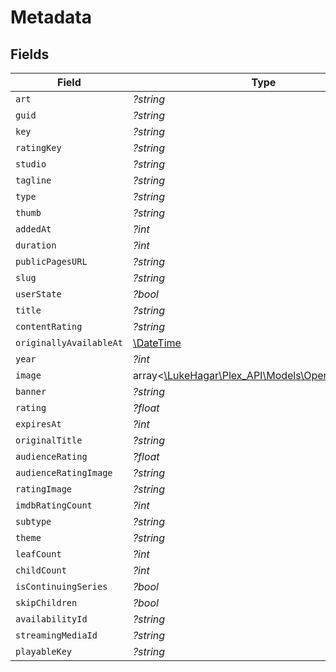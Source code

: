 # Metadata


## Fields

| Field                                                                                  | Type                                                                                   | Required                                                                               | Description                                                                            |
| -------------------------------------------------------------------------------------- | -------------------------------------------------------------------------------------- | -------------------------------------------------------------------------------------- | -------------------------------------------------------------------------------------- |
| `art`                                                                                  | *?string*                                                                              | :heavy_minus_sign:                                                                     | N/A                                                                                    |
| `guid`                                                                                 | *?string*                                                                              | :heavy_minus_sign:                                                                     | N/A                                                                                    |
| `key`                                                                                  | *?string*                                                                              | :heavy_minus_sign:                                                                     | N/A                                                                                    |
| `ratingKey`                                                                            | *?string*                                                                              | :heavy_minus_sign:                                                                     | N/A                                                                                    |
| `studio`                                                                               | *?string*                                                                              | :heavy_minus_sign:                                                                     | N/A                                                                                    |
| `tagline`                                                                              | *?string*                                                                              | :heavy_minus_sign:                                                                     | N/A                                                                                    |
| `type`                                                                                 | *?string*                                                                              | :heavy_minus_sign:                                                                     | N/A                                                                                    |
| `thumb`                                                                                | *?string*                                                                              | :heavy_minus_sign:                                                                     | N/A                                                                                    |
| `addedAt`                                                                              | *?int*                                                                                 | :heavy_minus_sign:                                                                     | N/A                                                                                    |
| `duration`                                                                             | *?int*                                                                                 | :heavy_minus_sign:                                                                     | N/A                                                                                    |
| `publicPagesURL`                                                                       | *?string*                                                                              | :heavy_minus_sign:                                                                     | N/A                                                                                    |
| `slug`                                                                                 | *?string*                                                                              | :heavy_minus_sign:                                                                     | N/A                                                                                    |
| `userState`                                                                            | *?bool*                                                                                | :heavy_minus_sign:                                                                     | N/A                                                                                    |
| `title`                                                                                | *?string*                                                                              | :heavy_minus_sign:                                                                     | N/A                                                                                    |
| `contentRating`                                                                        | *?string*                                                                              | :heavy_minus_sign:                                                                     | N/A                                                                                    |
| `originallyAvailableAt`                                                                | [\DateTime](https://www.php.net/manual/en/class.datetime.php)                          | :heavy_minus_sign:                                                                     | N/A                                                                                    |
| `year`                                                                                 | *?int*                                                                                 | :heavy_minus_sign:                                                                     | N/A                                                                                    |
| `image`                                                                                | array<[\LukeHagar\Plex_API\Models\Operations\Image](../../Models/Operations/Image.md)> | :heavy_minus_sign:                                                                     | N/A                                                                                    |
| `banner`                                                                               | *?string*                                                                              | :heavy_minus_sign:                                                                     | N/A                                                                                    |
| `rating`                                                                               | *?float*                                                                               | :heavy_minus_sign:                                                                     | N/A                                                                                    |
| `expiresAt`                                                                            | *?int*                                                                                 | :heavy_minus_sign:                                                                     | N/A                                                                                    |
| `originalTitle`                                                                        | *?string*                                                                              | :heavy_minus_sign:                                                                     | N/A                                                                                    |
| `audienceRating`                                                                       | *?float*                                                                               | :heavy_minus_sign:                                                                     | N/A                                                                                    |
| `audienceRatingImage`                                                                  | *?string*                                                                              | :heavy_minus_sign:                                                                     | N/A                                                                                    |
| `ratingImage`                                                                          | *?string*                                                                              | :heavy_minus_sign:                                                                     | N/A                                                                                    |
| `imdbRatingCount`                                                                      | *?int*                                                                                 | :heavy_minus_sign:                                                                     | N/A                                                                                    |
| `subtype`                                                                              | *?string*                                                                              | :heavy_minus_sign:                                                                     | N/A                                                                                    |
| `theme`                                                                                | *?string*                                                                              | :heavy_minus_sign:                                                                     | N/A                                                                                    |
| `leafCount`                                                                            | *?int*                                                                                 | :heavy_minus_sign:                                                                     | N/A                                                                                    |
| `childCount`                                                                           | *?int*                                                                                 | :heavy_minus_sign:                                                                     | N/A                                                                                    |
| `isContinuingSeries`                                                                   | *?bool*                                                                                | :heavy_minus_sign:                                                                     | N/A                                                                                    |
| `skipChildren`                                                                         | *?bool*                                                                                | :heavy_minus_sign:                                                                     | N/A                                                                                    |
| `availabilityId`                                                                       | *?string*                                                                              | :heavy_minus_sign:                                                                     | N/A                                                                                    |
| `streamingMediaId`                                                                     | *?string*                                                                              | :heavy_minus_sign:                                                                     | N/A                                                                                    |
| `playableKey`                                                                          | *?string*                                                                              | :heavy_minus_sign:                                                                     | N/A                                                                                    |